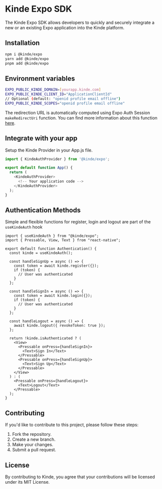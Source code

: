# Kinde Expo SDK

The Kinde Expo SDK allows developers to quickly and securely integrate a new or an existing Expo application into the Kinde platform.

## **Installation**

```bash
npm i @kinde/expo
yarn add @kinde/expo
pnpm add @kinde/expo
```

## **Environment variables**

```bash
EXPO_PUBLIC_KINDE_DOMAIN=[yourapp.kinde.com]
EXPO_PUBLIC_KINDE_CLIENT_ID="ApplicationClientId"
// Optional (default: "openid profile email offline")
EXPO_PUBLIC_KINDE_SCOPES="openid profile email offline"
```

The redirection URL is automatically computed using Expo Auth Session `makeRedirectUri` function. You can find more information about this function [here](https://docs.expo.dev/versions/latest/sdk/auth-session/#makeRedirectUri).

## Integrate with your app

Setup the Kinde Provider in your App.js file.

```typescript
import { KindeAuthProvider } from '@kinde/expo';

export default function App() {
  return (
    <KindeAuthProvider>
      <!-- Your application code -->
    </KindeAuthProvider>
  );
}
```

## Authentication Methods

Simple and flexible functions for register, login and logout are part of the `useKindeAuth` hook

```tsx
import { useKindeAuth } from "@kinde/expo";
import { Pressable, View, Text } from "react-native";

export default function Authentication() {
  const kinde = useKindeAuth();

  const handleSignUp = async () => {
    const token = await kinde.register({});
    if (token) {
      // User was authenticated
    }
  };

  const handleSignIn = async () => {
    const token = await kinde.login({});
    if (token) {
      // User was authenticated
    }
  };

  const handleLogout = async () => {
    await kinde.logout({ revokeToken: true });
  };

  return !kinde.isAuthenticated ? (
    <View>
      <Pressable onPress={handleSignIn}>
        <Text>Sign In</Text>
      </Pressable>
      <Pressable onPress={handleSignUp}>
        <Text>Sign Up</Text>
      </Pressable>
    </View>
  ) : (
    <Pressable onPress={handleLogout}>
      <Text>Logout</Text>
    </Pressable>
  );
}
```

## Contributing

If you'd like to contribute to this project, please follow these steps:

1. Fork the repository.
2. Create a new branch.
3. Make your changes.
4. Submit a pull request.

## License

By contributing to Kinde, you agree that your contributions will be licensed under its MIT License.
